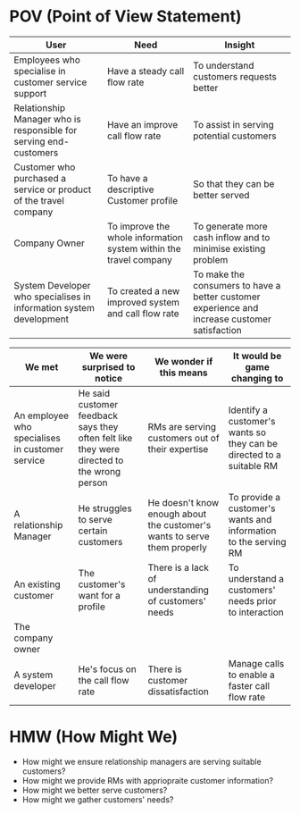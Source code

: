 # POV (Point of View Statement)

User  | Need  | Insight
----  | ----  | -------
Employees who specialise in customer service support  | Have a steady call flow rate  | To understand customers requests better
Relationship Manager who is responsible for serving end-customers | Have an improve call flow rate | To assist in serving potential customers 
Customer who purchased a service or product of the travel company  | To have a descriptive Customer profile  | So that they can be better served
Company Owner | To improve the whole information system within the travel company | To generate more cash inflow and to minimise existing problem
System Developer who specialises in information system development  | To created a new improved system and call flow rate | To make the consumers to have a better customer experience and increase customer satisfaction

We met  | We were surprised to notice | We wonder if this means | It would be game changing to
------  | --------------------------- | ----------------------- | ----------------------------
An employee who specialises in customer service | He said customer feedback says they often felt like they were directed to the wrong person  | RMs are serving customers out of their expertise  | Identify a customer's wants so they can be directed to a suitable RM
A relationship Manager  | He struggles to serve certain customers | He doesn't know enough about the customer's wants to serve them properly  | To provide a customer's wants and information to the serving RM
An existing customer  | The customer's want for a profile | There is a lack of understanding of customers' needs  | To understand a customers' needs prior to interaction
The company owner | 
A system developer  | He's focus on the call flow rate  | There is customer dissatisfaction | Manage calls to enable a faster call flow rate

# HMW (How Might We)

* How might we ensure relationship managers are serving suitable customers?
* How might we provide RMs with appriopraite customer information?
* How might we better serve customers?
* How might we gather customers' needs?
